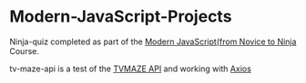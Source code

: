 # Modern-JavaScript-Projects

Ninja-quiz completed as part of the [Modern JavaScript(from Novice to Ninja](https://www.udemy.com/course/modern-javascript-from-novice-to-ninja) Course.

tv-maze-api is a test of the [TVMAZE API](https://www.tvmaze.com/api) and working with [Axios](https://github.com/axios/axios)
